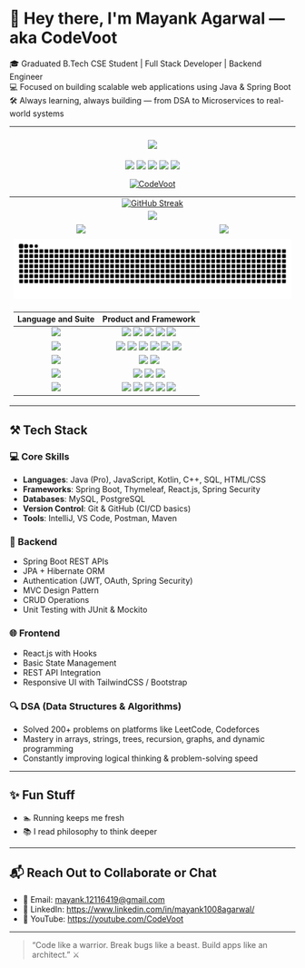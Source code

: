 # 👋 Hey there, I'm Mayank Agarwal — aka CodeVoot

🎓 Graduated B.Tech CSE Student | Full Stack Developer | Backend Engineer  
💻 Focused on building scalable web applications using Java & Spring Boot  
🛠️ Always learning, always building — from DSA to Microservices to real-world systems

---
<!-- <h3 align="center"><img src="https://readme-typing-svg.herokuapp.com?center=true&vCenter=true&lines=Blockchain+%26+Web+Developer+"></h3> -->
<h3 align="center"><img src="https://readme-typing-svg.herokuapp.com?center=true&vCenter=true&lines=Thinking+🧠"></h3>

<!--social-->
<!-- ## 🙋‍ Connect with me: -->
<p align="center">
<a href="https://github.com/CodeVoot"><img src = "https://badges.pufler.dev/visits/Aman1337g/Aman1337g" height = 30px></a> <a href="https://aman1337g.vercel.app/"><img src = "https://img.shields.io/badge/Website-Page?style=flat&color=1CA2F1&logo=alibabacloud&logoColor=white" height = 30px></a> <a href="https://twitter.com/Aman1337g"><img src = "https://img.shields.io/badge/Twitter-Page?style=flat&logo=twitter&logoColor=white&color=1CA2F1" height = 30px></a> <a href="https://www.linkedin.com/in/aman-gupta-b03906227/"><img src = "https://img.shields.io/badge/LinkedIn-Page?style=flat&logo=linkedin&logoColor=white&color=0E76A8" height = 30px></a> <a href="https://discordapp.com/users/921998155476774922"><img src = "https://img.shields.io/badge/Discord-Page?style=flat&logo=discord&logoColor=white&color=4169E1" height = 30px></a><!-- <a href="https://www.instagram.com/aman_65144/"><img src = "https://img.shields.io/badge/Instagram-Page?style=flat&logo=instagram&logoColor=white&color=DD2A7B" height = 30px></a> --><!--   <a href="https://www.hackerrank.com/Aman1337g"><img src = "https://img.shields.io/badge/HackerRank-Page?style=flat&logo=hackerrank&logoColor=white&color=1ba94c" height = 30px></a> -->
</p>


<p align="center"> <a href="https://github.com/ryo-ma/github-profile-trophy"><img src="https://github-profile-trophy.vercel.app/?username=CodeVootg&column=-1" alt="CodeVoot" /></a> </p>


<!-- GitHub Readme Streak Stats-->
<!-- ## 🔥 Streak stats -->
<table align="center">
  <tr>
<!--     <td colspan="2" align="center"><img  alt="Aman-Gupta's streak" src="https://github-readme-streak-stats.herokuapp.com/?user=Aman1337g&show_icons=true&theme=dark&locale=en&layout=compact"/></td> -->
         <td colspan="2" align="center">
    <a href="https://git.io/streak-stats">
        <img alt="GitHub Streak" src="https://streak-stats.demolab.com/?user=CodeVoot">
    </a>
</td>

  </tr>
  <tr>
    <td colspan="2" align="center"><img src="https://github-readme-activity-graph.vercel.app/graph?username=CodeVoot&theme=xcode"></td>
  </tr>
  <tr>
    <td align="center"><img src="https://github-readme-stats.vercel.app/api?username=CodeVoot&show_icons=true&theme=dark&locale=en&layout=compact"/></td>
    <td align="center"><img src="https://github-readme-stats.vercel.app/api/top-langs?username=CodeVoot&show_icons=true&theme=dark&locale=en&layout=compact&langs_count=10"/></td>
  </tr>
  <tr>
    <td colspan="2" align="center"><img src="https://github.com/CodeVoot/CodeVoot/blob/output/github-contribution-grid-snake.svg"/></td>
  </tr>
  <tr>
    <td colspan="2" align="center"/>
    
| Language and Suite | Product and Framework |
| :---: | :---: |
| <img src = "https://img.shields.io/badge/Language-Page?style=flat&color=008bb9" height = 30px> | <img src = "https://img.icons8.com/color/60/000000/python--v1.png" height = 60px> <img src = "https://img.icons8.com/color/60/000000/javascript--v1.png" height = 60px> <img src = "https://img.icons8.com/color/60/000000/c-programming.png" height = 60px> <img src = "https://img.icons8.com/color/60/000000/c-plus-plus-logo.png" height = 60px> <img src = "https://img.icons8.com/color/60/000000/solidity.png" height = 60px> |
| <img src = "https://img.shields.io/badge/Web-Page?style=flat&color=008bb9" height = 30px> | <img src = "https://img.shields.io/badge/HTML-Page?style=flat&logo=html5&logoColor=white&color=e44d26" height = 30px> <img src = "https://img.shields.io/badge/CSS-Page?style=flat&logo=css3&logoColor=white&color=264de4" height = 30px>  <img src = "https://img.shields.io/badge/JavaScript-Page?style=flat&logo=javascript&logoColor=white&color=d19b07" height = 30px> <img src = "https://img.shields.io/badge/HUGO-Page?style=flat&logo=hugo&logoColor=white&color=e53a40" height = 30px > <img src = "https://img.shields.io/badge/Node-Page?style=flat&logo=nodedotjs&logoColor=white&color=4db33d" height = 30px> <img src = "https://img.shields.io/badge/React-Page?style=flat&logo=react&logoColor=white&color=139cda" height = 30px>|
| <img src = "https://img.shields.io/badge/Cloud-Page?style=flat&color=008bb9" height = 30px> | <img src = "https://img.shields.io/badge/Heroku-Page?style=flat&logo=heroku&logoColor=white&color=6762a6" height = 30px> <img src="https://img.shields.io/badge/Vercel-Page?style=flat&logo=vercel&logoColor=white&color=56676e" height=30px> |
| <img src = "https://img.shields.io/badge/Database-Page?style=flat&color=008bb9" height = 30px> | <img src = "https://img.shields.io/badge/MySQL-Page?style=flat&logo=mysql&logoColor=white&color=0f80cc" height = 30px> <img src = "https://img.shields.io/badge/SQLite-Page?style=flat&logo=sqlite&logoColor=white&color=0f80cc" height = 30px> <img src = "https://img.shields.io/badge/MongoDB-Page?style=flat&logo=mongodb&logoColor=white&color=4db33d" height = 30px> |
| <img src = "https://img.shields.io/badge/Utility-Page?style=flat&color=008bb9" height = 30px> |<img src = "https://img.shields.io/badge/Git-Page?style=flat&logo=git&logoColor=white&color=F1502F" height = 30px> <img src = "https://img.shields.io/badge/Github-Page?style=flat&logo=github&logoColor=white&color=8d028d" height = 30px> <img src = "https://img.shields.io/badge/Postman-Page?style=flat&logo=postman&logoColor=white&color=F26634" height = 30px> <img src = "https://img.shields.io/badge/VSCode-Page?style=flat&logo=visualstudiocode&logoColor=white&color=008bb9" height = 30px> <img src = "https://img.shields.io/badge/Replit-Page?style=flat&logo=replit&logoColor=white&color=56676e" height = 30px> |

</td>
</tr>
</table>



## ⚒️ Tech Stack

### 💻 Core Skills
- **Languages**: Java (Pro), JavaScript, Kotlin, C++, SQL, HTML/CSS  
- **Frameworks**: Spring Boot, Thymeleaf, React.js, Spring Security
- **Databases**: MySQL, PostgreSQL  
- **Version Control**: Git & GitHub (CI/CD basics)  
- **Tools**: IntelliJ, VS Code, Postman, Maven

### 🔧 Backend
- Spring Boot REST APIs  
- JPA + Hibernate ORM  
- Authentication (JWT, OAuth, Spring Security)  
- MVC Design Pattern  
- CRUD Operations  
- Unit Testing with JUnit & Mockito

### 🌐 Frontend
- React.js with Hooks  
- Basic State Management  
- REST API Integration  
- Responsive UI with TailwindCSS / Bootstrap

### 🔍 DSA (Data Structures & Algorithms)
- Solved 200+ problems on platforms like LeetCode, Codeforces  
- Mastery in arrays, strings, trees, recursion, graphs, and dynamic programming  
- Constantly improving logical thinking & problem-solving speed

---


## ✨ Fun Stuff

- 🏊 Running keeps me fresh  
- 📚 I read philosophy to think deeper  

---

## 📬 Reach Out to Collaborate or Chat

- 📧 Email: mayank.12116419@gmail.com
- 💼 LinkedIn: https://www.linkedin.com/in/mayank1008agarwal/
- 🧠 YouTube: https://youtube.com/CodeVoot

---

> “Code like a warrior. Break bugs like a beast. Build apps like an architect.” ⚔️
